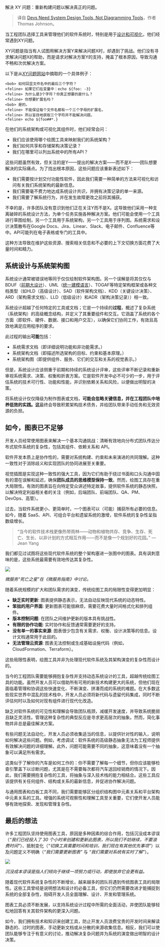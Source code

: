 
<!--
title: 开发者需要的是系统设计工具，而不是绘图工具
cover: https://cdn.thenewstack.io/media/2024/07/dfb354a5-interface-3614766_1280.png
-->

解决 XY 问题：重新构建问题以解决真正的问题。

> 译自 [Devs Need System Design Tools, Not Diagramming Tools](https://thenewstack.io/devs-need-system-design-tools-not-diagramming-tools/)，作者 Thomas Johnson。

当工程团队选择工具来管理他们的软件系统时，特别是用于[设计和可视化](https://thenewstack.io/7-best-practices-for-data-visualization/)，他们经常遇到XY问题。

XY问题是指当有人试图用解决方案Y来解决问题X时，却遇到了挑战。他们没有寻求解决问题X的帮助，而是请求对解决方案Y的支持，掩盖了根本原因，导致沟通不畅和次优解决方案。

以下是从[XY问题网站](https://xyproblem.info/)中摘取的一个具体例子：

```
<bob> 如何回显文件名中的最后三个字符？
<feline> 如果它们在变量中：echo ${foo: -3}
<feline> 为什么是3个字符？你真正想要的是什么？
<feline> 你想要扩展名吗？
<bob> 是的。
<feline> 不能保证每个文件名都有一个三个字母的扩展名，
<feline> 所以盲目地获取三个字符并不能解决问题。
<feline> echo ${foo##*.} 
```

在他们的系统架构或可视化其组件时，他们经常会问：
- 我们应该使用哪个绘图工具来映射我们的系统架构？
- 我们如何共享和存储架构决策记录？
- 我们在哪里可以列出系统中的所有API？

这些问题虽然有效，但关注的是Y——提出的解决方案——而不是X——团队想要解决的实际痛点。为了找出根本原因，这些问题应该重新表述如下：

- 我们需要按计划交付功能性软件，因此我们需要一种简单的方法来可视化和访问有关我们系统架构的最新信息。
- 我们需要毫不费力地达成系统设计共识，并拥有决策记录的单一来源。
- 我们需要了解系统行为，并在发生故障更改之前将其捕获。

不幸的是，许多团队没有意识到他们正在关注Y而不是X。这导致他们采用一种支离破碎的系统设计方法，为单个任务实施各种解决方案。他们可能会使用一个工具进行草图绘制，另一个工具用于系统架构，另一个工具用于序列图。系统需求和设计决策散布在Google Docs、Jira、Linear、Slack、电子邮件、Confluence等中。API可能列在电子表格或专门的工具中。

这种方法导致在维护这些资源、搜索相关信息和不必要的上下文切换方面花费了大量时间和精力。

## 系统设计与系统架构图

系统设计通常被错误地等同于仅仅绘制软件架构图。另一个误解是将其仅仅与BDUF（[前期大设计](https://thenewstack.io/how-to-code-first-with-design-first-benefits/)）、UML（[统一建模语言](https://thenewstack.io/the-rise-of-small-language-models/)）、TOGAF等特定架构框架或各种文档类型（如HLD（高级设计）、SAD（软件架构文档）、KDD（关键设计决策）、ARD（架构需求文档）、LLD（低级设计）和ADR（架构决策记录））相一致。

系统设计超越了任何特定的工具或文档；它是一个持续的**过程**，概述了复杂系统（系统架构）的高级概念结构，并定义了其重要组件和交互。它涵盖了系统的各个方面（即软件、硬件、数据、接口和用户交互），以确保它们协同工作，有效且高效地满足应用程序的要求。

此过程的输出**可能**包括：

- 系统需求文档（即详细说明功能和非功能需求。）
- 系统架构文档（即描述所选架构的目标、约束和基本原理。）
- 系统架构图（即提供组件、服务、它们的交互和关系的视觉表示。）

但是，系统设计应该侧重于前期和持续的系统设计评审，这些评审不断记录和重新审视系统需求、决策、权衡和折衷方案。它是软件开发中必不可少的一步，用于评估系统的技术可行性、功能和性能，并识别依赖关系和风险，以便做出明智的决策。

将系统设计仅仅降级为制作图表或文档，**可能会忽略关键信息，并在工程团队中培养低效的实践。这**最终会导致积累架构技术债务，并给团队带来手动任务和无效资源的负担。

## 如今，图表已不足够

开发人员经常使用图表来解决一个基本沟通挑战：清晰有效地向分布式团队传达分布式软件系统的复杂性，包括其组件、依赖关系和 API。

软件开发本质上是协作性的，需要对系统构建、约束和未来演进的共同理解。这种一致性对于消除歧义和实现团队的协同进展至关重要。

视觉插图是实现这种一致性的强大工具，因为它们有助于绕过书面和口头沟通中固有的潜在误解和延迟，确保**团队成员的思维模型保持一致**。然而，绘图工具存在重大局限性。有效的图表旨在向特定受众讲述特定故事，提供软件系统的静态快照，以解决特定利益相关者的关注（例如，后端团队、前端团队、QA、PM、DevOps、高管）。

过去，当软件系统更小、更简单时，一个图表可以（可能）捕获所有必要的信息。如今，随着 SaaS、API、可组合平台和遗留系统的激增，软件系统的复杂性呈指数级增长。

> “当今的软件技术栈更像热带雨林——动物和植物共存、竞争、生存、死亡、生长、以非计划的方式相互作用——而不是像一个规划好的花园。”
— Jean Yang

我们都见过试图将这些现代软件系统的整个架构塞进一张图中的图表。具有讽刺意味的是，这些系统最需要有效地传达其复杂性。

![](https://cdn.thenewstack.io/media/2024/07/bc084eea-picture1.png)

*微服务“死亡之星”在《微服务指南》中讨论。*

随着系统规模的扩大和团队需求的演变，传统绘图工具的局限性变得更加明显：

- **缺乏实时更新**: 图表提供静态表示，无法自动反映现代系统的动态特性。
- **笨拙的用户界面**: 更新图表可能很麻烦，需要花费大量时间格式化和排列组件。
- **版本控制问题**: 在团队之间维护更新的版本具有挑战性。
- **有限的协作功能**: 实时协作和反馈通常需要更好的支持。
- **没有单一的事实来源**: 图表很少包含有关需求、权衡、设计决策等的信息。设计文档通常用于此目的。
- **无法管理云资源**: 图表无法控制或生成基础设施代码（例如，CloudFormation、Terraform）。

这些局限性表明，绘图工具并非为处理现代软件系统及其架构演变的复杂性而设计的。

当今的工程团队需要能够拥抱复杂性并支持动态系统设计的工具，超越传统绘图工具的功能。虽然开发人员可以借助所有可用的新技术构建更大的系统，但他们现在面临着管理和协调这些快速变化、不断演变、拼凑而成的系统的难题。在大多数这些现实世界中混乱的技术栈中，开发人员必须将新代码与遗留代码集成，同时不断评估何时以及如何对现有组件进行现代化改造。

缺乏对软件系统的可见性和理解会导致团队瓶颈，减缓开发速度，并导致系统脆弱且缺乏灵活性。管理这种复杂性的典型反应是寻求更高层次的抽象。然而，简化事物并非总是最佳解决方案。

有些问题无法自动化，开发人员必须收集适当的信息，以提供针对性的输入，说明如何解决这些问题。例如，考虑调试：软件系统的高级静态抽象无法为工程师提供有效解决问题的详细理解。此外，问题可能需要不同的抽象，这意味着没有一个抽象可以满足所有需求。

这类似于了解你的汽车是如何工作的：你不需要了解每一个细节，但你应该能够检查引擎盖下以诊断问题，尤其是在不需要每次都将汽车送回经销商的情况下。因此，我们需要拥抱复杂性的工具，将抽象与深入技术栈的能力相结合。这些工具应该提供有关任何组件、结构或关系的最新信息，并促进协作解决问题。

与通用图表和白板工具不同，我们需要能够区分组织结构图中元素关系和平台架构中元素关系的工具。增强的系统可观察性和理解工具至关重要，它们使开发人员能够有效地探索、发现和管理复杂性。

## 最后的想法

许多工程团队坚持使用图表工具，原因是多种因素的综合作用，包括沉没成本谬误（*“我们已经投入了 30 个小时来创建和更新此图表，所以我们不妨继续，不要浪费时间”*）、抵制变化（*“切换工具需要时间和培训，我们现在有其他优先事项”*）以及问题定义不明确（*“我们需要更新图表”* 与 *“我们需要对系统有实时了解”*）。

![](https://cdn.thenewstack.io/media/2024/07/02eb39be-sunk-cost.png)

*沉没成本谬误是指人们倾向于继续一项努力或行动，即使放弃它会更有益。*

随着现代软件系统复杂性的不断增长，越来越多的团队将遇到传统图表工具的局限性。这些工具曾经是说明想法和设计的必备工具，但它们仍然需要改进才能捕捉到系统的全部复杂性，阻碍开发人员全面理解、设计、开发和管理系统。

图表工具必须不断发展，以支持系统设计过程中所需的全面活动，并使团队能够轻松地回答有关其软件架构的更深入问题。

如今，我们拥有技术和知识来创建工具，防止开发人员浪费宝贵的开发时间来解读静态的、过时的图表，手动更新文档或从分散的来源收集信息。相反，我们可以使团队能够专注于有意义的讨论，推动解决复杂问题并为系统的演变做出明智的设计决策。
